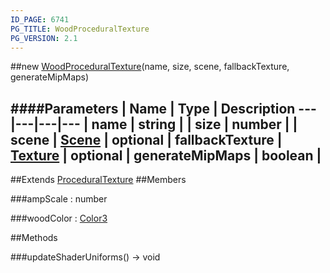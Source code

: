 ```yaml
---
ID_PAGE: 6741
PG_TITLE: WoodProceduralTexture
PG_VERSION: 2.1
---
```

##new [WoodProceduralTexture](page.php?p=6741)(name, size, scene, fallbackTexture, generateMipMaps)




####Parameters
 | Name | Type | Description
---|---|---|---
 | name | string | 
 | size | number | 
 | scene | [Scene](page.php?p=6662) | 
optional | fallbackTexture | [Texture](page.php?p=6733) | 
optional | generateMipMaps | boolean | 
---

##Extends [ProceduralTexture](page.php?p=6739)
##Members

###ampScale : number




###woodColor : [Color3](page.php?p=6748)









##Methods

###updateShaderUniforms() &rarr; void

